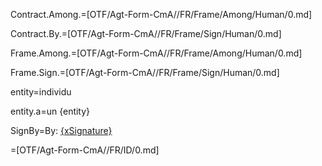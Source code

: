 Contract.Among.=[OTF/Agt-Form-CmA//FR/Frame/Among/Human/0.md]

Contract.By.=[OTF/Agt-Form-CmA//FR/Frame/Sign/Human/0.md]

Frame.Among.=[OTF/Agt-Form-CmA//FR/Frame/Among/Human/0.md]

Frame.Sign.=[OTF/Agt-Form-CmA//FR/Frame/Sign/Human/0.md]

entity=individu

entity.a=un {entity}

SignBy=By: <u>{xSignature}</u>

=[OTF/Agt-Form-CmA//FR/ID/0.md]